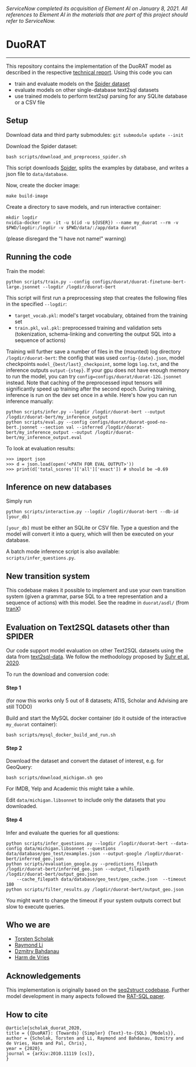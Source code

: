 *ServiceNow completed its acquisition of Element AI on January 8, 2021. All references to Element AI in the materials that are part of this project should refer to ServiceNow.*

# DuoRAT

---

This repository contains the implementation of the DuoRAT model as described in the respective [technical report](https://arxiv.org/abs/2010.11119).
Using this code you can

- train and evaluate models on the [Spider dataset](https://yale-lily.github.io/spider)
- evaluate models on other single-database text2sql datasets
- use trained models to perform text2sql parsing for any SQLite database or a CSV file

## Setup

Download data and third party submodules:
`git submodule update --init`

Download the Spider dataset:
```
bash scripts/download_and_preprocess_spider.sh
```
This script downloads [Spider](https://yale-lily.github.io/spider), splits the examples by database, and writes a json file to `data/database`.

Now, create the docker image: 
```
make build-image
```

Create a directory to save models, and run interactive container:
```
mkdir logdir
nvidia-docker run -it -u $(id -u ${USER}) --name my_duorat --rm -v $PWD/logdir:/logdir -v $PWD/data/:/app/data duorat
```

(please disregard the "I have not name!" warning)

## Running the code

Train the model:
```
python scripts/train.py --config configs/duorat/duorat-finetune-bert-large.jsonnet --logdir /logdir/duorat-bert
```
This script will first run a preprocessing step that creates the following files in the specified  `--logdir`:
- `target_vocab.pkl`: model's target vocabulary, obtained from the training set
- `train.pkl`, `val.pkl`: preprocessed training and validation sets (tokenization, schema-linking and converting the 
output SQL into a sequence of actions)

Training will further save a number of files in the (mounted) log directory `/logdir/duorat-bert`: the config that was used `config-{date}.json`, model checkpoints `model_{best/last}_checkpoint`, some logs `log.txt`, and the inference outputs `output-{step}`.
If your gpu does not have enough memory to run the model, you can try `config=configs/duorat/duorat-12G.jsonnet` 
instead.
Note that caching of the preprocessed input tensors will significantly speed up training after the second epoch.
During training, inference is run on the dev set once in a while.
Here's how you can run inference manually:
```
python scripts/infer.py --logdir /logdir/duorat-bert --output /logdir/duorat-bert/my_inference_output
python scripts/eval.py --config configs/duorat/duorat-good-no-bert.jsonnet --section val --inferred /logdir/duorat-bert/my_inference_output --output /logdir/duorat-bert/my_inference_output.eval
```

To look at evaluation results:
```
>>> import json
>>> d = json.load(open('<PATH FOR EVAL OUTPUT>')) 
>>> print(d['total_scores']['all']['exact']) # should be ~0.69
```

## Inference on new databases

Simply run

```
python scripts/interactive.py --logdir /logdir/duorat-bert --db-id [your_db]
```

`[your_db]` must be either an SQLite or CSV file. Type a question and the model will convert it into a query, which will then be executed on your database.

A batch mode inference script is also available: `scripts/infer_questions.py`.

## New transition system

This codebase makes it possible to implement and use your own transition system 
(given a grammar, parse SQL to a tree representation and a sequence of actions) with this model.
See the readme in `duorat/asdl/` (from [tranX](https://github.com/pcyin/tranX/tree/master/asdl))

## Evaluation on Text2SQL datasets other than SPIDER

Our code support model evaluation on other Text2SQL datasets using the data from [text2sql-data](https://github.com/jkkummerfeld/text2sql-data).
We follow the methodology proposed by [Suhr et al, 2020](https://www.aclweb.org/anthology/2020.acl-main.742/).

To run the download and conversion code:

#### Step 1

(for now this works only 5 out of 8 datasets; ATIS, Scholar and Advising are still TODO)

Build and start the MySQL docker container (do it outside of the interactive `my_duorat` container):

```
bash scripts/mysql_docker_build_and_run.sh
```

#### Step 2

Download the dataset and convert the dataset of interest, e.g. for GeoQuery:

```
bash scripts/download_michigan.sh geo
```

For IMDB, Yelp and Academic this might take a while.

Edit `data/michigan.libsonnet` to include only the datasets that you downloaded.

#### Step 4

Infer and evaluate the queries for all questions: 

```
python scripts/infer_questions.py --logdir /logdir/duorat-bert --data-config data/michigan.libsonnet --questions data/database/geo_test/examples.json --output-google /logdir/duorat-bert/inferred_geo.json
python scripts/evaluation_google.py --predictions_filepath /logdir/duorat-bert/inferred_geo.json --output_filepath /logdir/duorat-bert/output_geo.json 
    --cache_filepath data/database/geo_test/geo_cache.json  --timeout 180
python scripts/filter_results.py /logdir/duorat-bert/output_geo.json
```

You might want to change the timeout if your system outputs correct but slow to execute queries.

## Who we are

- [Torsten Scholak](mailto:torsten.scholak@elementai.com)
- [Raymond Li](mailto:raymond.li@elementai.com)
- [Dzmitry Bahdanau](mailto:dzmitry.bahdanau@elementai.com)
- [Harm de Vries](mailto:harm.de-vries@elementai.com)

## Acknowledgements

This implementation is originally based on the [seq2struct codebase](https://github.com/rshin/seq2struct).
Further model development in many aspects followed the [RAT-SQL paper](https://www.aclweb.org/anthology/2020.acl-main.677/).

## How to cite

```
@article{scholak_duorat_2020,
title = {{DuoRAT}: {Towards} {Simpler} {Text}-to-{SQL} {Models}},
author = {Scholak, Torsten and Li, Raymond and Bahdanau, Dzmitry and de Vries, Harm and Pal, Chris},
year = {2020},
journal = {arXiv:2010.11119 [cs]},
}
```
